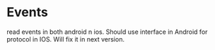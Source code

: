 # Events
read events in both android n ios. Should use interface in Android for protocol in IOS.
Will fix it in next version.

